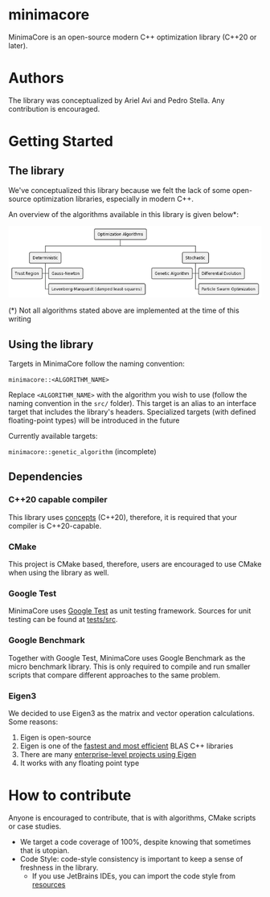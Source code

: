 # minimacore

MinimaCore is an open-source modern C++ optimization library (C++20 or later).

# Authors

The library was conceptualized by Ariel Avi and Pedro Stella. Any contribution is encouraged.

# Getting Started

## The library

We've conceptualized this library because we felt the lack of some open-source optimization libraries, especially in
modern C++.

An overview of the algorithms available in this library is given below*:

![](resources/algorithms_organogram.png)

(*) Not all algorithms stated above are implemented at the time of this writing

## Using the library

Targets in MinimaCore follow the naming convention:

`minimacore::<ALGORITHM_NAME>`

Replace `<ALGORITHM_NAME>` with the algorithm you wish to use (follow the naming convention in the `src/` folder). This
target is an alias to an interface target that includes the library's headers. Specialized targets (with defined
floating-point types) will be introduced in the future

Currently available targets:

`minimacore::genetic_algorithm` (incomplete)

## Dependencies

### C++20 capable compiler

This library uses [concepts](https://en.cppreference.com/w/cpp/language/constraints) (C++20), therefore, it is required
that your compiler is C++20-capable.

### CMake

This project is CMake based, therefore, users are encouraged to use CMake when using the library as well.

### Google Test

MinimaCore uses [Google Test](https://github.com/google/googletest) as unit testing framework. Sources for unit testing
can be found at [tests/src](tests/src).

### Google Benchmark

Together with Google Test, MinimaCore uses Google Benchmark as the micro benchmark library. This is only required to
compile and run smaller scripts that compare different approaches to the same problem.

### Eigen3

We decided to use Eigen3 as the matrix and vector operation calculations. Some reasons:

1. Eigen is open-source
2. Eigen is one of the [fastest and most efficient](https://eigen.tuxfamily.org/index.php?title=Benchmark) BLAS C++
   libraries
3. There are many
   [enterprise-level projects using Eigen](https://eigen.tuxfamily.org/index.php?title=Main_Page#Projects_using_Eigen)
4. It works with any floating point type

# How to contribute

Anyone is encouraged to contribute, that is with algorithms, CMake scripts or case studies.

- We target a code coverage of 100%, despite knowing that sometimes that is utopian.
- Code Style: code-style consistency is important to keep a sense of freshness in the library.
    - If you use JetBrains IDEs, you can import the code style from [resources](resources/minimacore-code-style.xml)